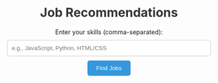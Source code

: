 <html lang="en">
<head>
    <meta charset="UTF-8">
    <meta name="viewport" content="width=device-width, initial-scale=1.0">
    <title>Job Recommendations</title>
    <style>
        .container {
            max-width: 600px;
            margin: 50px auto;
            padding: 20px;
            text-align: center;
        }
        h1 {
            color: #333;
        }
        input[type="text"] {
            width: 100%;
            padding: 10px;
            margin: 10px 0;
            border: 1px solid #ccc;
            border-radius: 5px;
        }
        button {
            background-color: #3498db;
            color: #fff;
            border: none;
            padding: 10px 20px;
            border-radius: 5px;
            cursor: pointer;
        }
        button:hover {
            background-color: #2980b9;
        }
        #jobListings {
            margin-top: 20px;
            text-align: left;
        }
    </style>
</head>
<body>
    <div class="container">
        <h1>Job Recommendations</h1>
        <label for="skills">Enter your skills (comma-separated):</label>
        <input type="text" id="skills" placeholder="e.g., JavaScript, Python, HTML/CSS">
        <button onclick="findJobs()">Find Jobs</button>
        <div id="jobListings"></div>
    </div>
    <script>
        // JavaScript code
        function findJobs() {
            // Get user's skills from input field
            const skillsInput = document.getElementById('skills');
            const userSkills = skillsInput.value.split(',').map(skill => skill.trim().toLowerCase());
            // Sample job listings (for demonstration purposes)
            const jobListings = [
                { title: 'Frontend Developer', skills: ['javascript', 'html/css', 'react'] },
                { title: 'Backend Developer', skills: ['python', 'java', 'node.js'] },
                { title: 'Full Stack Developer', skills: ['javascript', 'html/css', 'node.js', 'react'] },
                { title: 'Data Scientist', skills: ['python', 'r', 'machine learning'] },
                // Add more job listings here...
                { title: 'UI/UX Designer', skills: ['ui/ux design', 'photoshop', 'sketch'] },
                { title: 'Digital Marketing Specialist', skills: ['digital marketing', 'seo', 'social media'] },
                { title: 'Project Manager', skills: ['project management', 'communication', 'leadership'] }
            ];
            // Calculate similarity between user's skills and job listings using simple matching
            const recommendations = [];
            jobListings.forEach(job => {
                const intersection = job.skills.filter(skill => userSkills.includes(skill));
                recommendations.push({ job: job.title, similarity: intersection.length });
            });
            // Sort recommendations by similarity (descending order)
            recommendations.sort((a, b) => b.similarity - a.similarity);
            // Display the top 3 recommendations
            const jobListingsDiv = document.getElementById('jobListings');
            jobListingsDiv.innerHTML = '<h2>Top Job Recommendations:</h2>';
            recommendations.slice(0, 3).forEach(recommendation => {
                jobListingsDiv.innerHTML += `<p>${recommendation.job}</p>`;
            });
        }
    </script>
</body>
</html>
